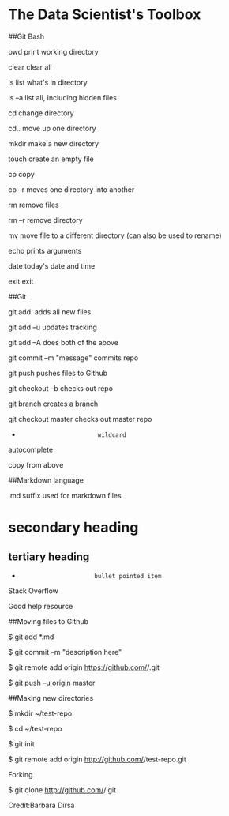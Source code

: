 The Data Scientist's Toolbox
============================

 

##Git Bash

pwd                    print working directory

clear                    clear all

ls                          list what's in directory

ls –a                    list all, including hidden files

cd                         change directory

cd..                      move up one directory

mkdir                  make a new directory

touch                  create an empty file

cp                         copy  <filename> <directory>

cp –r                    moves one directory into another

rm                        remove files

rm –r                  remove directory

mv                       move file to a different directory (can also be used to rename)

echo                    prints arguments

date                    today's date and time

exit                      exit

 

##Git

git add.               adds all new files

git add –u           updates tracking

git add –A          does both of the above

git commit –m "message"          commits repo

git push              pushes files to Github

git checkout –b <branchame>  checks out repo

git branch          creates a branch

git checkout master       checks out master repo

*                           wildcard

<tab>                  autocomplete

<up arrow>        copy from above

 

##Markdown language

.md                     suffix used for markdown files

#                           secondary heading

##                        tertiary heading

*                          bullet pointed item

 

Stack Overflow

Good help resource

 

##Moving files to Github

$ git add *.md

$ git commit –m "description here"

$ git remote add origin https://github.com/<your github username>/<project name>.git

$ git push –u origin master

 

##Making new directories

$ mkdir ~/test-repo

$ cd ~/test-repo

$ git init

$ git remote add origin http://github.com/<your github username>/test-repo.git

 

Forking

$ git clone http://github.com/<your github username>/<reponame>.git

Credit:Barbara Dirsa
